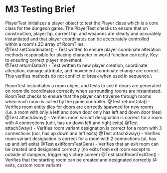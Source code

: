 # M3 Testing Brief
PlayerTest initializes a player object to test the Player class which is a core class for the dungeon game.
The PlayerTest checks to ensure that on construction, player hp, current hp, and weapons are clearly and accurately instantiated and
that player coordinates can be acccurately controlled within a room's 2D array of RoomTiles.\
    @Test setCoordinates() - Test written to ensure player coordinate alteration methods responsible for placing character in world function correctly. Key to ensuring correct player movement.\
    @Test returnData2() - Test written to new player creation, coordinate alteration, damage attribute, and movement coordinate change are correct. This verifies methods do not conflict or break when used in sequence.\

RoomTest instantiates a room object and tests to see if doors are generated on room tile coordinates correctly when surrounding rooms are instantiated.
RoomTest checks to ensure that the player can traverse through rooms when each room is called by the game controller.
    @Test returnData() - Verifies room entity tiles for doors are correctly spawned for new rooms (i.e. a room with only a left and down door only has left and down door tiles)
    @Test attach4way() - Verifies room variant designation is correct for a room with 4 connections (udlr, has up down left and right exits)
    @Test attach3way() - Verifies room variant designation is correct for a room with 3 connections (udl, has up down and left exits)
    @Test attach2way() - Verifies room variant designation is correct for a room with 2 connections (ul, has up and left exits)
    @Test exitRoomTestGen() - Verifies that an exit room can be created and designated correctly (no exits from exit room except to outside of dungeon, triggering victory screen)
    @Test startRoomTestGen() - Verifies that the starting room can be created and designated correctly (4 exits, custom room variant)
